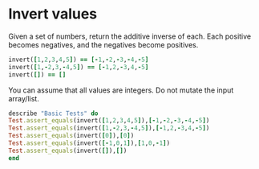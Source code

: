 # Invert values
  
Given a set of numbers, return the additive inverse of each. Each positive becomes negatives, and the negatives become positives.

```ruby
invert([1,2,3,4,5]) == [-1,-2,-3,-4,-5]
invert([1,-2,3,-4,5]) == [-1,2,-3,4,-5]
invert([]) == []
```
You can assume that all values are integers. Do not mutate the input array/list.

```ruby
describe "Basic Tests" do
Test.assert_equals(invert([1,2,3,4,5]),[-1,-2,-3,-4,-5])
Test.assert_equals(invert([1,-2,3,-4,5]),[-1,2,-3,4,-5])
Test.assert_equals(invert([0]),[0])
Test.assert_equals(invert([-1,0,1]),[1,0,-1])
Test.assert_equals(invert([]),[])
end
```
